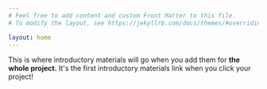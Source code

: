 ```yaml
---
# Feel free to add content and custom Front Matter to this file.
# To modify the layout, see https://jekyllrb.com/docs/themes/#overriding-theme-defaults

layout: home
---
```

This is where introductory materials will go when you add them for <strong>the whole project.</strong> It's the first introductory materials link when you click your project! 

